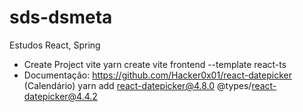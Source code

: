# sds-dsmeta
Estudos React, Spring
- Create Project vite
yarn create vite frontend --template react-ts
- Documentação: https://github.com/Hacker0x01/react-datepicker (Calendário)
yarn add react-datepicker@4.8.0 @types/react-datepicker@4.4.2
